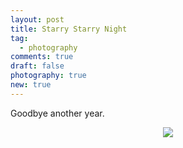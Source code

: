 ```yaml
---
layout: post
title: Starry Starry Night
tag:
  - photography
comments: true
draft: false
photography: true
new: true
---
```


Goodbye another year.

<div align="center">
  <img src="https://shawenyao.github.io/Photos/0W4A7769.JPG" />
</div>
